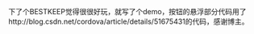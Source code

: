 下了个BESTKEEP觉得很很好玩，就写了个demo，按钮的悬浮部分代码用了http://blog.csdn.net/cordova/article/details/51675431的代码，感谢博主。
